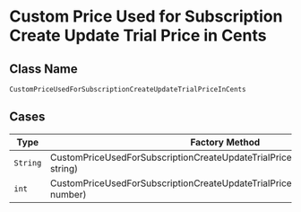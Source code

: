 
# Custom Price Used for Subscription Create Update Trial Price in Cents

## Class Name

`CustomPriceUsedForSubscriptionCreateUpdateTrialPriceInCents`

## Cases

| Type | Factory Method |
|  --- | --- |
| `String` | CustomPriceUsedForSubscriptionCreateUpdateTrialPriceInCents.fromString(String string) |
| `int` | CustomPriceUsedForSubscriptionCreateUpdateTrialPriceInCents.fromNumber(int number) |

